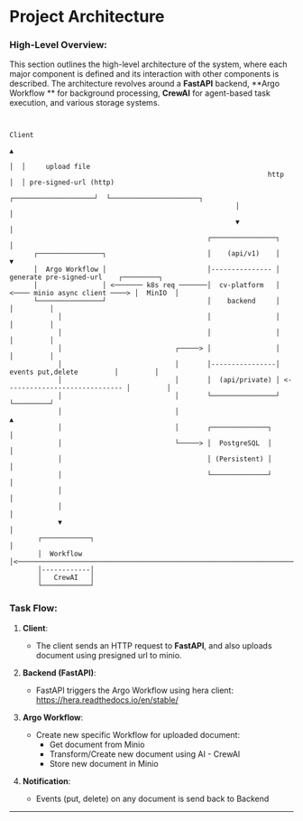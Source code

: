 # Project Architecture

### High-Level Overview:

This section outlines the high-level architecture of the system, where each major component is defined and its
interaction with other components is described. The architecture revolves around a **FastAPI** backend, **Argo Workflow
** for background processing, **CrewAI** for agent-based task execution, and various storage systems.

```

                                                                            Client
                                                                             ▲
                                                                             │  │     upload file
                                                                http         │  │ pre-signed-url (http)
                                                        ┌────────────────────┘  └──────────────────────┐
                                                        │                                              │
                                                        ▼                                              │
                                                 ┌────────────────┐                                    │
      ┌────────────────┐                         │    (api/v1)    │                                    ▼
      │  Argo Workflow │                         │--------------- │     generate pre-signed-url    ┌─────────┐
      │                │ <─────── k8s req ───────│  cv-platform   │ <──── minio async client ────> │  MinIO  │
      └────────────────┘                         │    backend     │                                │         │
            │                                    │                │                                │         │
            │                                    │                │                                │         │
            │                            ┌─────> │                │                                │         │
            │                            │       │----------------│      events put,delete         │         │
            │                            │       │  (api/private) │ <----------------------------- │         │
            │                            │       └────────────────┘                                └─────────┘
            │                            │                                                              ▲
            │                            │       ┌──────────────┐                                       │
            │                            └─────> │  PostgreSQL  │                                       │
            │                                    │ (Persistent) │                                       │
            │                                    └──────────────┘                                       │
            │                                                                                           │
            │                                                                                           │
            ▼                                                                                           │
       ┌────────────┐                                                                                   │
       │  Workflow  │<──────────────────────────────────────────────────────────────────────────────────┘
       │------------│
       │   CrewAI   │
       └────────────┘
```

### Task Flow:

1. **Client**:
    - The client sends an HTTP request to **FastAPI**, and also uploads document using presigned url to minio.


2. **Backend (FastAPI)**:
    - FastAPI triggers the Argo Workflow using hera client: https://hera.readthedocs.io/en/stable/


3. **Argo Workflow**:
    - Create new specific Workflow for uploaded document:
        - Get document from Minio
        - Transform/Create new document using AI - CrewAI
        - Store new document in Minio


4. **Notification**:
    - Events (put, delete) on any document is send back to Backend

---
